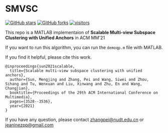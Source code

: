 [stars-img]: https://img.shields.io/github/stars/Jeaninezpp/SMVSC?style=plastic
[stars-url]: https://github.com/Jeaninezpp/SMVSC/stargazers
[fork-img]: https://img.shields.io/github/forks/Jeaninezpp/SMVSC?style=plastic
[fork-url]: https://github.com/Jeaninezpp/SMVSC/network/members
[visitors-img]: https://visitor-badge.glitch.me/badge?page_id=Jeaninezpp.SMVSC
[adgc-url]: https://github.com/Jeaninezpp/SMVSC

# SMVSC
[![GitHub stars][stars-img]][stars-url]
[![GitHub forks][fork-img]][fork-url]
[![visitors][visitors-img]][adgc-url]

This repo is a MATLAB implementaion of **Scalable Multi-view Subspace Clustering with Unified Anchors** in ACM MM'21

If you want to run this algorithm, you can run the `demoqp.m` file with MATLAB.

If you find it helpful, please cite this work.
```
@inproceedings{sun2021scalable,
  title={Scalable multi-view subspace clustering with unified anchors},
  author={Sun, Mengjing and Zhang, Pei and Wang, Siwei and Zhou, Sihang and Tu, Wenxuan and Liu, Xinwang and Zhu, En and Wang, Changjian},
  booktitle={Proceedings of the 29th ACM International Conference on Multimedia},
  pages={3528--3536},
  year={2021}
}
```
  
If you have any question, please contact zhangpei@nudt.edu.cn or jeaninezpp@gmail.com
